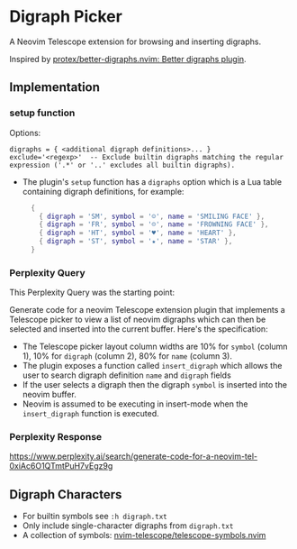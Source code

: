# Digraph Picker

A Neovim Telescope extension for browsing and inserting digraphs.

Inspired by [protex/better-digraphs.nvim: Better digraphs plugin](https://github.com/protex/better-digraphs.nvim).

## Implementation

### setup function
Options:

    digraphs = { <additional digraph definitions>... }
    exclude='<regexp>'  -- Exclude builtin digraphs matching the regular expression ('.*' or '..' excludes all builtin digraphs).

- The plugin's `setup` function has a `digraphs` option which is a Lua table containing digraph definitions, for example:

  ```lua
    {
      { digraph = 'SM', symbol = '☺', name = 'SMILING FACE' },
      { digraph = 'FR', symbol = '☹', name = 'FROWNING FACE' },
      { digraph = 'HT', symbol = '♥', name = 'HEART' },
      { digraph = 'ST', symbol = '★', name = 'STAR' },
    }
  ```

### Perplexity Query
This Perplexity Query was the starting point:

Generate code for a neovim Telescope extension plugin that implements a Telescope picker to view a list of neovim digraphs which can then be selected and inserted into the current buffer. Here's the specification:

- The Telescope picker layout column widths are 10% for `symbol` (column 1), 10% for `digraph` (column 2), 80% for `name` (column 3).
- The plugin exposes a function called `insert_digraph` which allows the user to search digraph definition `name` and `digraph` fields
- If the user selects a digraph then the digraph `symbol` is inserted into the neovim buffer.
- Neovim is assumed to be executing in insert-mode when the `insert_digraph` function is executed.

### Perplexity Response
https://www.perplexity.ai/search/generate-code-for-a-neovim-tel-0xiAc6O1QTmtPuH7vEgz9g

## Digraph Characters

- For builtin symbols see `:h digraph.txt`
- Only include single-character digraphs from `digraph.txt`
- A collection of symbols: [nvim-telescope/telescope-symbols.nvim](https://github.com/nvim-telescope/telescope-symbols.nvim)

